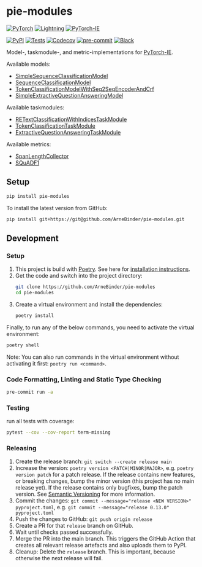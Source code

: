 # pie-modules

<a href="https://pytorch.org/get-started/locally/"><img alt="PyTorch" src="https://img.shields.io/badge/PyTorch-ee4c2c?logo=pytorch&logoColor=white"></a>
<a href="https://pytorchlightning.ai/"><img alt="Lightning" src="https://img.shields.io/badge/-Lightning-792ee5?logo=pytorchlightning&logoColor=white"></a>
<a href="https://github.com/ChristophAlt/pytorch-ie"><img alt="PyTorch-IE" src="https://img.shields.io/badge/-PyTorch--IE-017F2F?style=flat&logo=github&labelColor=gray"></a><br>

[![PyPI](https://img.shields.io/pypi/v/pie-modules.svg)][pypi status]
[![Tests](https://github.com/arnebinder/pie-modules/workflows/Tests/badge.svg)][tests]
[![Codecov](https://codecov.io/gh/arnebinder/pie-modules/branch/main/graph/badge.svg)][codecov]
[![pre-commit](https://img.shields.io/badge/pre--commit-enabled-brightgreen?logo=pre-commit&logoColor=white)][pre-commit]
[![Black](https://img.shields.io/badge/code%20style-black-000000.svg)][black]

Model-, taskmodule-, and metric-implementations for [PyTorch-IE](https://github.com/ChristophAlt/pytorch-ie).

Available models:

- [SimpleSequenceClassificationModel](src/pie_modules/models/simple_sequence_classification.py)
- [SequenceClassificationModel](src/pie_modules/models/sequence_classification.py)
- [TokenClassificationModelWithSeq2SeqEncoderAndCrf](src/pie_modules/models/token_classification_with_seq2seq_encoder_and_crf.py)
- [SimpleExtractiveQuestionAnsweringModel](src/pie_modules/models/simple_extractive_question_answering.py)

Available taskmodules:

- [RETextClassificationWithIndicesTaskModule](src/pie_modules/taskmodules/re_text_classification_with_indices.py)
- [TokenClassificationTaskModule](src/pie_modules/taskmodules/token_classification.py)
- [ExtractiveQuestionAnsweringTaskModule](src/pie_modules/taskmodules/extractive_question_answering.py)

Available metrics:

- [SpanLengthCollector](src/pie_modules/metrics/span_length_collector.py)
- [SQuADF1](src/pie_modules/metrics/squad_f1.py)

## Setup

```bash
pip install pie-modules
```

To install the latest version from GitHub:

```bash
pip install git+https://git@github.com/ArneBinder/pie-modules.git
```

## Development

### Setup

1. This project is build with [Poetry](https://python-poetry.org/). See here for [installation instructions](https://python-poetry.org/docs/#installation).
2. Get the code and switch into the project directory:
   ```bash
   git clone https://github.com/ArneBinder/pie-modules
   cd pie-modules
   ```
3. Create a virtual environment and install the dependencies:
   ```bash
   poetry install
   ```

Finally, to run any of the below commands, you need to activate the virtual environment:

```bash
poetry shell
```

Note: You can also run commands in the virtual environment without activating it first: `poetry run <command>`.

### Code Formatting, Linting and Static Type Checking

```bash
pre-commit run -a
```

### Testing

run all tests with coverage:

```bash
pytest --cov --cov-report term-missing
```

### Releasing

1. Create the release branch:
   `git switch --create release main`
2. Increase the version:
   `poetry version <PATCH|MINOR|MAJOR>`,
   e.g. `poetry version patch` for a patch release. If the release contains new features, or breaking changes,
   bump the minor version (this project has no main release yet). If the release contains only bugfixes, bump
   the patch version. See [Semantic Versioning](https://semver.org/) for more information.
3. Commit the changes:
   `git commit --message="release <NEW VERSION>" pyproject.toml`,
   e.g. `git commit --message="release 0.13.0" pyproject.toml`
4. Push the changes to GitHub:
   `git push origin release`
5. Create a PR for that `release` branch on GitHub.
6. Wait until checks passed successfully.
7. Merge the PR into the main branch. This triggers the GitHub Action that creates all relevant release
   artefacts and also uploads them to PyPI.
8. Cleanup: Delete the `release` branch. This is important, because otherwise the next release will fail.

[black]: https://github.com/psf/black
[codecov]: https://app.codecov.io/gh/arnebinder/pie-modules
[pre-commit]: https://github.com/pre-commit/pre-commit
[pypi status]: https://pypi.org/project/pie-modules/
[tests]: https://github.com/arnebinder/pie-modules/actions?workflow=Tests
